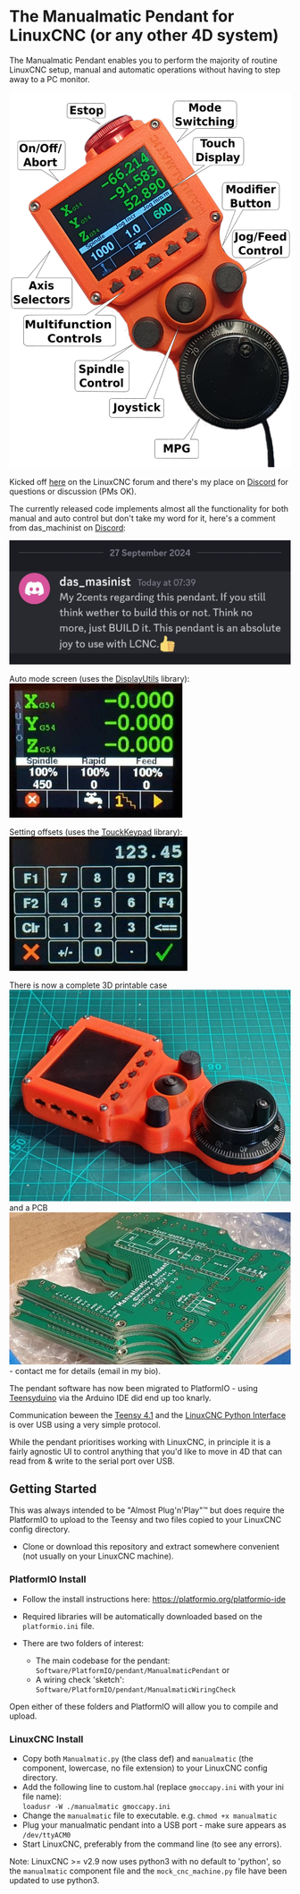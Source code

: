 # The Manualmatic Pendant for LinuxCNC (or any other 4D system)


The Manualmatic Pendant enables you to perform the majority of routine LinuxCNC setup, manual and automatic operations without having to step away to a PC monitor.

![Manualmatic Controls Overview](images/manualmatic_whole_small_annotated.png)


Kicked off [here](https://forum.linuxcnc.org/18-computer/44682-arduino-teensy-python-interface-manualmatic-mpg-pendant) on the LinuxCNC forum and there's my place on [Discord](https://discord.gg/GDcEcWPKKm) for questions or discussion (PMs OK).

The currently released code implements almost all the functionality for both manual and auto control but don't take my word for it, here's a comment from das_machinist on [Discord](https://discord.gg/GDcEcWPKKm):

![Manualmatic Just Build It](images/manualmatic_just_build_it.jpg)

Auto mode screen (uses the [DisplayUtils](https://github.com/Stutchbury/DisplayUtils) library):
![auto screen](images/manualmatic-auto.jpg)

Setting offsets (uses the [TouckKeypad](https://github.com/Stutchbury/TouchKeypad) library):
![offset screen](images/manualmatic-offset-keypad.jpg)

There is now a complete 3D printable case ![manualmatic case](images/manualmatic-case-closed.jpeg) and a PCB ![manualmatic PCBs](images/manualmatic-pcbs.jpeg) - contact me for details (email in my bio).


The pendant software has now been migrated to PlatformIO - using [Teensyduino](https://www.pjrc.com/teensy/td_download.html) via the Arduino IDE did end up too knarly.


Communication beween the [Teensy 4.1](https://www.pjrc.com/store/teensy41.html) and the [LinuxCNC Python Interface](https://www.linuxcnc.org/docs/html/config/python-interface.html) is over USB using a very simple protocol.


While the pendant prioritises working with LinuxCNC, in principle it is a fairly agnostic UI to control anything that you'd like to move in 4D that can read from & write to the serial port over USB.



## Getting Started

This was always intended to be "Almost Plug'n'Play"&trade; but does require the PlatformIO to upload to the Teensy and two files copied to your LinuxCNC config directory.

- Clone or download this repository and extract somewhere convenient (not usually on your LinuxCNC machine).

### PlatformIO Install

- Follow the install instructions here: https://platformio.org/platformio-ide

- Required libraries will be automatically downloaded based on the ```platformio.ini``` file.


- There are two folders of interest: 
  - The main codebase for the pendant: ```Software/PlatformIO/pendant/ManualmaticPendant``` or
  - A wiring check 'sketch': ```Software/PlatformIO/pendant/ManualmaticWiringCheck```

Open either of these folders and PlatformIO will allow you to compile and upload.

### LinuxCNC Install

- Copy both ```Manualmatic.py``` (the class def) and ```manualmatic``` (the component, lowercase, no file extension) to your LinuxCNC config directory.
- Add the following line to custom.hal (replace ```gmoccapy.ini``` with your ini file name):    
```loadusr -W ./manualmatic gmoccapy.ini```
- Change the ```manualmatic``` file to executable. e.g. ```chmod +x manualmatic``` 
- Plug your manualmatic pendant into a USB port - make sure appears as ```/dev/ttyACM0```
- Start LinuxCNC, preferably from the command line (to see any errors).

Note: LinuxCNC >= v2.9 now uses python3 with no default to 'python', so the ```manualmatic``` component file and the ```mock_cnc_machine.py``` file have been updated to use python3.







